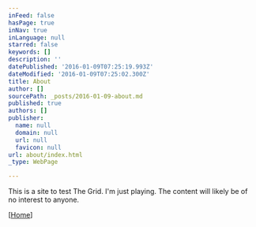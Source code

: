 ```yaml
---
inFeed: false
hasPage: true
inNav: true
inLanguage: null
starred: false
keywords: []
description: ''
datePublished: '2016-01-09T07:25:19.993Z'
dateModified: '2016-01-09T07:25:02.300Z'
title: About
author: []
sourcePath: _posts/2016-01-09-about.md
published: true
authors: []
publisher:
  name: null
  domain: null
  url: null
  favicon: null
url: about/index.html
_type: WebPage

---
```

This is a site to test The Grid. I'm just playing. The content will likely be of no interest to anyone.

\[[Home][0]\]

[0]: /